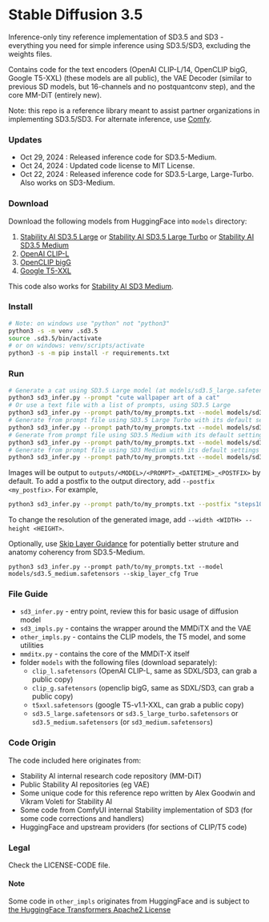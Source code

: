 # Stable Diffusion 3.5

Inference-only tiny reference implementation of SD3.5 and SD3 - everything you need for simple inference using SD3.5/SD3, excluding the weights files.

Contains code for the text encoders (OpenAI CLIP-L/14, OpenCLIP bigG, Google T5-XXL) (these models are all public), the VAE Decoder (similar to previous SD models, but 16-channels and no postquantconv step), and the core MM-DiT (entirely new).

Note: this repo is a reference library meant to assist partner organizations in implementing SD3.5/SD3. For alternate inference, use [Comfy](https://github.com/comfyanonymous/ComfyUI).

### Updates

- Oct 29, 2024 : Released inference code for SD3.5-Medium.
- Oct 24, 2024 : Updated code license to MIT License.
- Oct 22, 2024 : Released inference code for SD3.5-Large, Large-Turbo. Also works on SD3-Medium.

### Download

Download the following models from HuggingFace into `models` directory:
1. [Stability AI SD3.5 Large](https://huggingface.co/stabilityai/stable-diffusion-3.5-large/blob/main/sd3.5_large.safetensors) or [Stability AI SD3.5 Large Turbo](https://huggingface.co/stabilityai/stable-diffusion-3.5-large-turbo/blob/main/sd3.5_large_turbo.safetensors) or [Stability AI SD3.5 Medium](https://huggingface.co/stabilityai/stable-diffusion-3.5-medium/blob/main/sd3.5_medium.safetensors)
2. [OpenAI CLIP-L](https://huggingface.co/stabilityai/stable-diffusion-3.5-large/blob/main/text_encoders/clip_l.safetensors)
3. [OpenCLIP bigG](https://huggingface.co/stabilityai/stable-diffusion-3.5-large/blob/main/text_encoders/clip_g.safetensors)
4. [Google T5-XXL](https://huggingface.co/stabilityai/stable-diffusion-3.5-large/blob/main/text_encoders/t5xxl_fp16.safetensors)

This code also works for [Stability AI SD3 Medium](https://huggingface.co/stabilityai/stable-diffusion-3-medium/blob/main/sd3_medium.safetensors).

### Install

```sh
# Note: on windows use "python" not "python3"
python3 -s -m venv .sd3.5
source .sd3.5/bin/activate
# or on windows: venv/scripts/activate
python3 -s -m pip install -r requirements.txt
```

### Run

```sh
# Generate a cat using SD3.5 Large model (at models/sd3.5_large.safetensors) with its default settings
python3 sd3_infer.py --prompt "cute wallpaper art of a cat"
# Or use a text file with a list of prompts, using SD3.5 Large
python3 sd3_infer.py --prompt path/to/my_prompts.txt --model models/sd3.5_large.safetensors
# Generate from prompt file using SD3.5 Large Turbo with its default settings
python3 sd3_infer.py --prompt path/to/my_prompts.txt --model models/sd3.5_large_turbo.safetensors
# Generate from prompt file using SD3.5 Medium with its default settings, at 2k resolution
python3 sd3_infer.py --prompt path/to/my_prompts.txt --model models/sd3.5_medium.safetensors --width 1920 --height 1080
# Generate from prompt file using SD3 Medium with its default settings
python3 sd3_infer.py --prompt path/to/my_prompts.txt --model models/sd3_medium.safetensors
```

Images will be output to `outputs/<MODEL>/<PROMPT>_<DATETIME>_<POSTFIX>` by default.
To add a postfix to the output directory, add `--postfix <my_postfix>`. For example,
```sh
python3 sd3_infer.py --prompt path/to/my_prompts.txt --postfix "steps100" --steps 100
```

To change the resolution of the generated image, add `--width <WIDTH> --height <HEIGHT>`.

Optionally, use [Skip Layer Guidance](https://github.com/comfyanonymous/ComfyUI/pull/5404) for potentially better struture and anatomy coherency from SD3.5-Medium.
```
python3 sd3_infer.py --prompt path/to/my_prompts.txt --model models/sd3.5_medium.safetensors --skip_layer_cfg True
```

### File Guide

- `sd3_infer.py` - entry point, review this for basic usage of diffusion model
- `sd3_impls.py` - contains the wrapper around the MMDiTX and the VAE
- `other_impls.py` - contains the CLIP models, the T5 model, and some utilities
- `mmditx.py` - contains the core of the MMDiT-X itself
- folder `models` with the following files (download separately):
    - `clip_l.safetensors` (OpenAI CLIP-L, same as SDXL/SD3, can grab a public copy)
    - `clip_g.safetensors` (openclip bigG, same as SDXL/SD3, can grab a public copy)
    - `t5xxl.safetensors` (google T5-v1.1-XXL, can grab a public copy)
    - `sd3.5_large.safetensors` or `sd3.5_large_turbo.safetensors` or `sd3.5_medium.safetensors` (or `sd3_medium.safetensors`)

### Code Origin

The code included here originates from:
- Stability AI internal research code repository (MM-DiT)
- Public Stability AI repositories (eg VAE)
- Some unique code for this reference repo written by Alex Goodwin and Vikram Voleti for Stability AI
- Some code from ComfyUI internal Stability implementation of SD3 (for some code corrections and handlers)
- HuggingFace and upstream providers (for sections of CLIP/T5 code)

### Legal

Check the LICENSE-CODE file.

#### Note

Some code in `other_impls` originates from HuggingFace and is subject to [the HuggingFace Transformers Apache2 License](https://github.com/huggingface/transformers/blob/main/LICENSE)
